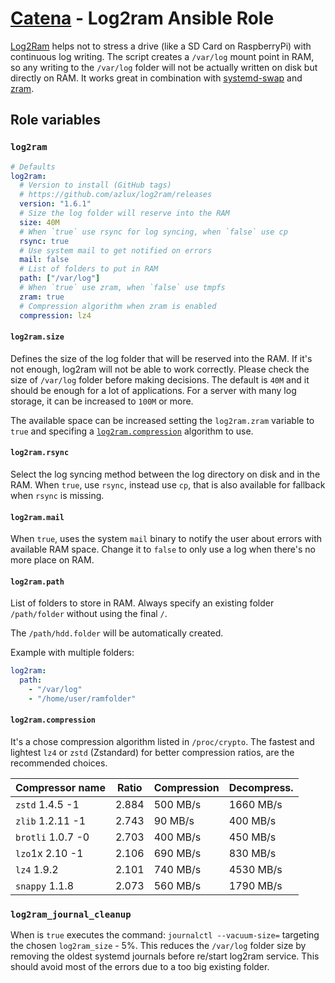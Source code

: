 # [Catena](https://github.com/alysoid/catena) - Log2ram Ansible Role

[Log2Ram](https://github.com/azlux/log2ram) helps not to stress a drive (like a SD Card on RaspberryPi) with continuous log writing. The script creates a `/var/log` mount point in RAM, so any writing to the `/var/log` folder will not be actually written on disk but directly on RAM. It works great in combination with [systemd-swap](https://github.com/Nefelim4ag/systemd-swap) and [zram](https://www.kernel.org/doc/Documentation/blockdev/zram.txt).

## Role variables

### `log2ram`

```yaml
# Defaults
log2ram:
  # Version to install (GitHub tags)
  # https://github.com/azlux/log2ram/releases
  version: "1.6.1"
  # Size the log folder will reserve into the RAM
  size: 40M
  # When `true` use rsync for log syncing, when `false` use cp
  rsync: true
  # Use system mail to get notified on errors
  mail: false
  # List of folders to put in RAM
  path: ["/var/log"]
  # When `true` use zram, when `false` use tmpfs
  zram: true
  # Compression algorithm when zram is enabled
  compression: lz4
```

#### `log2ram.size`

Defines the size of the log folder that will be reserved into the RAM. If it's not enough, log2ram will not be able to work correctly. Please check the size of `/var/log` folder before making decisions. The default is `40M` and it should be enough for a lot of applications. For a server with many log storage, it can be increased to `100M` or more.

The available space can be increased setting the `log2ram.zram` variable to `true` and specifing a [`log2ram.compression`](#log2ram_compression_algorithm) algorithm to use.

#### `log2ram.rsync`

Select the log syncing method between the log directory on disk and in the RAM. When `true`, use `rsync`, instead use `cp`, that is also available for fallback when `rsync` is missing.

#### `log2ram.mail`

When `true`, uses the system `mail` binary to notify the user about errors with available RAM space. Change it to `false` to only use a log when there's no more place on RAM.

#### `log2ram.path`

List of folders to store in RAM. Always specify an existing folder `/path/folder` without using the final `/`.

The `/path/hdd.folder` will be automatically created.

Example with multiple folders:

```yaml
log2ram:
  path:
    - "/var/log"
    - "/home/user/ramfolder"
```

#### `log2ram.compression`

It's a chose compression algorithm listed in `/proc/crypto`. The fastest and lightest `lz4` or `zstd` (Zstandard) for better compression ratios, are the recommended choices.

| Compressor name   | Ratio | Compression | Decompress. |
| ----------------- | ----- | ----------- | ----------- |
| `zstd` 1.4.5 -1   | 2.884 | 500 MB/s    | 1660 MB/s   |
| `zlib` 1.2.11 -1  | 2.743 | 90 MB/s     | 400 MB/s    |
| `brotli` 1.0.7 -0 | 2.703 | 400 MB/s    | 450 MB/s    |
| `lzo`1x 2.10 -1   | 2.106 | 690 MB/s    | 830 MB/s    |
| `lz4` 1.9.2       | 2.101 | 740 MB/s    | 4530 MB/s   |
| `snappy` 1.1.8    | 2.073 | 560 MB/s    | 1790 MB/s   |

### `log2ram_journal_cleanup`

When is `true` executes the command: `journalctl --vacuum-size=` targeting the chosen `log2ram_size` - 5%. This reduces the `/var/log` folder size by removing the oldest systemd journals before re/start log2ram service. This should avoid most of the errors due to a too big existing folder.
